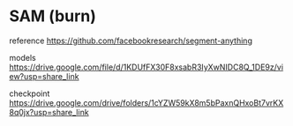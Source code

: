 # SAM (burn)

reference
https://github.com/facebookresearch/segment-anything

models
https://drive.google.com/file/d/1KDUfFX30F8xsabR3IyXwNIDC8Q_1DE9z/view?usp=share_link

checkpoint
https://drive.google.com/drive/folders/1cYZW59kX8m5bPaxnQHxoBt7vrKX8q0jx?usp=share_link
